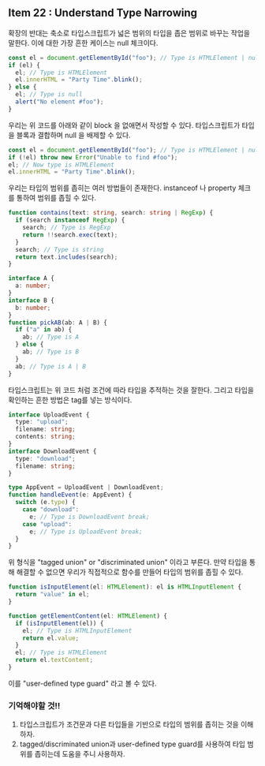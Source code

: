 ## Item 22 : Understand Type Narrowing

확장의 반대는 축소로 타입스크립트가 넓은 범위의 타입을 좁은 범위로 바꾸는 작업을 말한다. 이에 대한 가장 흔한 케이스는 null 체크이다.

```typescript
const el = document.getElementById("foo"); // Type is HTMLElement | null
if (el) {
  el; // Type is HTMLElement
  el.innerHTML = "Party Time".blink();
} else {
  el; // Type is null
  alert("No element #foo");
}
```

우리는 위 코드를 아래와 같이 block 을 없애면서 작성할 수 있다. 타입스크립트가 타입을 블록과 결합하며 null 을 배제할 수 있다.

```typescript
const el = document.getElementById("foo"); // Type is HTMLElement | null
if (!el) throw new Error("Unable to find #foo");
el; // Now type is HTMLElement
el.innerHTML = "Party Time".blink();
```

우리는 타입의 범위를 좁히는 여러 방법들이 존재한다. instanceof 나 property 체크를 통하여 범위를 좁힐 수 있다.

```typescript
function contains(text: string, search: string | RegExp) {
  if (search instanceof RegExp) {
    search; // Type is RegExp
    return !!search.exec(text);
  }
  search; // Type is string
  return text.includes(search);
}

interface A {
  a: number;
}
interface B {
  b: number;
}
function pickAB(ab: A | B) {
  if ("a" in ab) {
    ab; // Type is A
  } else {
    ab; // Type is B
  }
  ab; // Type is A | B
}
```

타입스크립트는 위 코드 처럼 조건에 따라 타입을 추적하는 것을 잘한다. 그리고 타입을 확인하는 흔한 방법은 tag를 넣는 방식이다.

```typescript
interface UploadEvent {
  type: "upload";
  filename: string;
  contents: string;
}
interface DownloadEvent {
  type: "download";
  filename: string;
}

type AppEvent = UploadEvent | DownloadEvent;
function handleEvent(e: AppEvent) {
  switch (e.type) {
    case "download":
      e; // Type is DownloadEvent break;
    case "upload":
      e; // Type is UploadEvent break;
  }
}
```

위 형식을 "tagged union" or "discriminated union" 이라고 부른다. 만약 타입을 통해 해결할 수 없으면 우리가 직접적으로 함수를 만들어 타입의 범위를 좁힐 수 있다.

```typescript
function isInputElement(el: HTMLElement): el is HTMLInputElement {
  return "value" in el;
}

function getElementContent(el: HTMLElement) {
  if (isInputElement(el)) {
    el; // Type is HTMLInputElement
    return el.value;
  }
  el; // Type is HTMLElement
  return el.textContent;
}
```

이를 "user-defined type guard" 라고 볼 수 있다.

### 기억해야할 것!!

1. 타입스크립트가 조건문과 다른 타입들을 기반으로 타입의 범위를 좁히는 것을 이해하자.
2. tagged/discriminated union과 user-defined type guard를 사용하여 타입 범위를 좁히는데 도움을 주니 사용하자.

